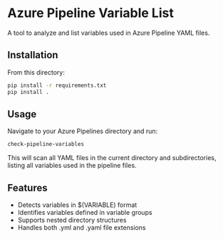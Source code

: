 # Azure Pipeline Variable List

A tool to analyze and list variables used in Azure Pipeline YAML files.

## Installation

From this directory:

```bash
pip install -r requirements.txt
pip install .
```

## Usage

Navigate to your Azure Pipelines directory and run:

```bash
check-pipeline-variables
```

This will scan all YAML files in the current directory and subdirectories, listing all variables used in the pipeline files.

## Features

- Detects variables in $(VARIABLE) format
- Identifies variables defined in variable groups
- Supports nested directory structures
- Handles both .yml and .yaml file extensions 
